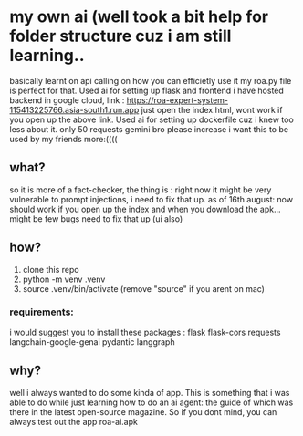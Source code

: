 # my own ai (well took a bit help for folder structure cuz i am still learning..

basically learnt on api calling on how you can efficietly use it my roa.py file is perfect for that. Used ai for setting up flask and frontend
i have hosted backend in google cloud, link : https://roa-expert-system-115413225766.asia-south1.run.app
just open the index.html, wont work if you open up the above link. Used ai for setting up dockerfile cuz i knew too less about it.
only 50 requests gemini bro please increase i want this to be used by my friends more:((((

## what?

so it is more of a fact-checker, the thing is : right now it might be very vulnerable to prompt injections, i need to fix that up.
as of 16th august: now should work if you open up the index and when you download the apk... might be few bugs need to fix that up (ui also)

## how?

1.  clone this repo
2.  python -m venv .venv
3.  source .venv/bin/activate (remove "source" if you arent on mac)

### requirements:

i would suggest you to install these packages :
flask
flask-cors
requests
langchain-google-genai
pydantic
langgraph

## why?

well i always wanted to do some kinda of app. This is something that i was able to do while just learning how to do an ai agent: the guide of which was there in the latest open-source magazine. So if you dont mind, you can always test out the app roa-ai.apk
